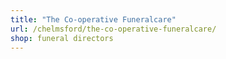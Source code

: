 ```yaml
---
title: "The Co-operative Funeralcare"
url: /chelmsford/the-co-operative-funeralcare/
shop: funeral directors
---
```

